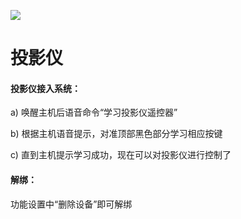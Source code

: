 ![](http://www.cspugoing.com/img/shiwu/Projector.png)

# 投影仪

#### 投影仪接入系统：

a) 唤醒主机后语音命令“学习投影仪遥控器”

b) 根据主机语音提示，对准顶部黑色部分学习相应按键

c) 直到主机提示学习成功，现在可以对投影仪进行控制了



#### 解绑：

功能设置中“删除设备”即可解绑